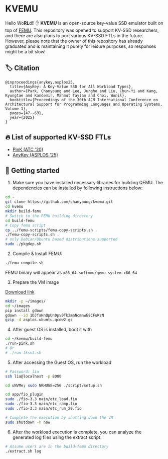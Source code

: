 # KVEMU

Hello Wo**RL**d!! :hand: **KVEMU** is an open-source key-value SSD emulator built on top of [FEMU](https://github.com/MoatSysLab/FEMU). This repository was opened to support KV-SSD researchers, and there are also plans to port various KV-SSD FTLs in the future. However, please note that the owner of this repository has already graduated and is maintaining it purely for leisure purposes, so responses might be a bit slow!

## :label: Citation

```
@inproceedings{anykey.asplos25,
  title={AnyKey: A Key-Value SSD for All Workload Types},
  author={Park, Chanyoung and Lee, Jungho and Liu, Chun-Yi and Kang, Kyungtae and Kandemir, Mahmut Taylan and Choi, Wonil},
  booktitle={Proceedings of the 30th ACM International Conference on Architectural Support for Programming Languages and Operating Systems, Volume 1},
  pages={47--63},
  year={2025}
}
```

## :fire: List of supported KV-SSD FTLs
* [PinK (ATC '20)](https://www.usenix.org/conference/atc20/presentation/im)
* [AnyKey (ASPLOS '25)](https://dl.acm.org/doi/10.1145/3669940.3707279)

## :rocket: Getting started

1. Make sure you have installed necessary libraries for building QEMU. The
dependencies can be installed by following instructions below:

```bash
cd ~
git clone https://github.com/chanyoung/kvemu.git
cd kvemu
mkdir build-femu
# Switch to the FEMU building directory
cd build-femu
# Copy femu script
cp ../femu-scripts/femu-copy-scripts.sh .
./femu-copy-scripts.sh .
# only Debian/Ubuntu based distributions supported
sudo ./pkgdep.sh
```

2. Compile & Install FEMU:

```bash
./femu-compile.sh
```
FEMU binary will appear as ``x86_64-softmmu/qemu-system-x86_64``

3. Prepare the VM image

[Download link](https://drive.google.com/file/d/1DJfaHnQpUn0pv0Tk2maNcmnwE8CFuKzN/view?usp=drive_link)

```bash
mkdir -p ~/images/
cd ~/images
pip install gdown
gdown --id 1DJfaHnQpUn0pv0Tk2maNcmnwE8CFuKzN
gzip -d asplos.ubuntu.qcow2.gz
```

4. After guest OS is installed, boot it with
```bash
cd ~/kvemu/build-femu
./run-pink.sh
# Or
# ./run-lksv3.sh
```

5. After accessing the Guest OS, run the workload
```bash
# Password: liu
ssh liu@localhost -p 8080

cd uNVMe; sudo NRHUGE=256 ./script/setup.sh

cd app/fio_plugin
sudo ./fio-3.3 main/etc_load.fio
sudo ./fio-3.3 main/etc_ramp.fio
sudo ./fio-3.3 main/etc_run_20.fio

# Complete the execution by shutting down the VM
sudo shutdown -h now
```

6. After the workload execution is complete, you can analyze the generated log files using the extract script.
```bash
# Assume users are in the build-femu directory
./extract.sh log
```

